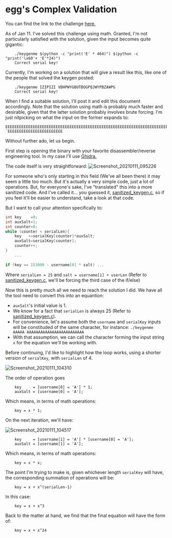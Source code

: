 # egg's Complex Validation

You can find the link to the challenge [here.](https://crackmes.one/crackme/5e2c557933c5d419aa013658)

As of Jan 11. I've solved this challenge using math. Granted, I'm not particularly satisfied with the solution, given the input becomes quite gigantic:

```
    ./keygenme $(python -c "print('E' * 464)") $(python -c "print('\x60'+ 'E'*24)")
    Correct serial key!
```

Currently, I'm working on a solution that will give a result like this, like one of the people that solved the keygen posted:
```
    ./keygenme IZIPIZI VBHPWYGBUTBOGPQJWYPBZAWPG
    Correct serial key!
```

When I find a suitable solution, I'll post it and edit this document accordingly. Note that the solution using math is probably much faster and desirable, given that the latter solution probably involves brute forcing. I'm just nitpicking on what the input on the former expands to:

```
EEEEEEEEEEEEEEEEEEEEEEEEEEEEEEEEEEEEEEEEEEEEEEEEEEEEEEEEEEEEEEEEEEEEEEEEEEEEEEEEEEEEEEEEEEEEEEEEEEEEEEEEEEEEEEEEEEEEEEEEEEEEEEEEEEEEEEEEEEEEEEEEEEEEEEEEEEEEEEEEEEEEEEEEEEEEEEEEEEEEEEEEEEEEEEEEEEEEEEEEEEEEEEEEEEEEEEEEEEEEEEEEEEEEEEEEEEEEEEEEEEEEEEEEEEEEEEEEEEEEEEEEEEEEEEEEEEEEEEEEEEEEEEEEEEEEEEEEEEEEEEEEEEEEEEEEEEEEEEEEEEEEEEEEEEEEEEEEEEEEEEEEEEEEEEEEEEEEEEEEEEEEEEEEEEEEEEEEEEEEEEEEEEEEEEEEEEEEEEEEEEEEEEEEEEEEEEEEEEEEEEEEEEEEEEEEEEEEEEEEEEEEEEEEEEEEEEEEEEEEEEEE `EEEEEEEEEEEEEEEEEEEEEEEE
```
Without further ado, let us begin.

First step is opening the binary with your favorite disassembler/reverse engineering tool. In my case I'll use [Ghidra.](https://ghidra-sre.org/)

The code itself is very straightforward:
![Screenshot_20210111_095226](https://user-images.githubusercontent.com/28660375/104185037-2a7e2300-53f3-11eb-917d-48b02713e813.png)

For someone who's only starting in this field (We've all been there) it may seem a little too much. But it's actually a very simple code, just a lot of operations. But, for everyone's sake, I've "translated" this into a more sanitized code. And I've called it... you guessed it, [sanitized_keygen.c](https://github.com/lfontesm/Reverse-Engineering-Challenges/blob/main/egg's%20keygenme%20-%20complex%20validation/sanitized_keygen.c), so if you feel it'll be easier to understand, take a look at that code.

But I want to call your attention specifically to:

```C
int key    =0;
int auxSalt=1;
int counter=0;
while (counter < serialLen){
    key   +=serialKey[counter]*auxSalt;
    auxSalt=serialKey[counter];
    counter++;
}
    ...
    
if (key == 153000 - username[0] * salt) ... 

```
Where `serialLen = 25` and `salt = username[1] + userLen` (Refer to [sanitized_keygen.c](https://github.com/lfontesm/Reverse-Engineering-Challenges/blob/main/egg's%20keygenme%20-%20complex%20validation/sanitized_keygen.c), we'll be forcing the third case of the if/else)

Now this is pretty much all we need to reach the solution I did. We have all the tool need to convert this into an equantion:
* `auxSalt`'s initial value is 1.
*  We know for a fact that `serialLen` is always 25 (Refer to [sanitized_keygen.c](https://github.com/lfontesm/Reverse-Engineering-Challenges/blob/main/egg's%20keygenme%20-%20complex%20validation/sanitized_keygen.c)).
*  For convenience, let's assume both the `username` and `serialKey` inputs will be constituded of the same character, for instance:
`./keygenme AAAAA AAAAAAAAAAAAAAAAAAAAAAAAA`
*  With that assumption, we can call the character forming the input string `x` for the equation we'll be working with.

Before continuing, I'd like to highlight how the loop works, using a shorter version of `serialKey`, with `serialLen` of 4.

![Screenshot_20210111_104310](https://user-images.githubusercontent.com/28660375/104189737-d88ccb80-53f9-11eb-9890-653f2a690f1c.png)

The order of operation goes
```
    key     = [username[0] = 'A'] * 1;
    auxSalt = [username[0] = 'A'];
```
Which means, in terms of math operations:
```
    key = x * 1;
```
On the next iteration, we'll have:

![Screenshot_20210111_104517](https://user-images.githubusercontent.com/28660375/104189936-20135780-53fa-11eb-9e61-197e59233e85.png)

```
    key     = [username[1] = 'A'] * [username[0] = 'A'];
    auxSalt = [username[1] = 'A'];
```
Which means, in terms of math operations:
```
    key = x * x;
```
The point I'm trying to make is, given whichever length `serialKey` will have, the corresponding summation of operations will be:
```
    key = x + x^(serialLen-1)
```
In this case:
```
    key = x + x^3
```

Back to the matter at hand, we find that the final equation will have the form of:
```
    key = x + x^24
```



